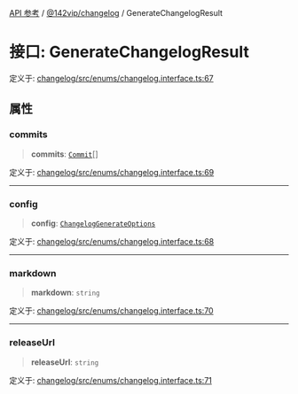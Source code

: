 [API 参考](../../../index.md) / [@142vip/changelog](../index.md) / GenerateChangelogResult

# 接口: GenerateChangelogResult

定义于: [changelog/src/enums/changelog.interface.ts:67](https://github.com/142vip/core-x/blob/d59cdcda9f62fc93dcb0efb54c66772997c75711/packages/changelog/src/enums/changelog.interface.ts#L67)

## 属性

### commits

> **commits**: [`Commit`](Commit.md)[]

定义于: [changelog/src/enums/changelog.interface.ts:69](https://github.com/142vip/core-x/blob/d59cdcda9f62fc93dcb0efb54c66772997c75711/packages/changelog/src/enums/changelog.interface.ts#L69)

***

### config

> **config**: [`ChangelogGenerateOptions`](ChangelogGenerateOptions.md)

定义于: [changelog/src/enums/changelog.interface.ts:68](https://github.com/142vip/core-x/blob/d59cdcda9f62fc93dcb0efb54c66772997c75711/packages/changelog/src/enums/changelog.interface.ts#L68)

***

### markdown

> **markdown**: `string`

定义于: [changelog/src/enums/changelog.interface.ts:70](https://github.com/142vip/core-x/blob/d59cdcda9f62fc93dcb0efb54c66772997c75711/packages/changelog/src/enums/changelog.interface.ts#L70)

***

### releaseUrl

> **releaseUrl**: `string`

定义于: [changelog/src/enums/changelog.interface.ts:71](https://github.com/142vip/core-x/blob/d59cdcda9f62fc93dcb0efb54c66772997c75711/packages/changelog/src/enums/changelog.interface.ts#L71)
